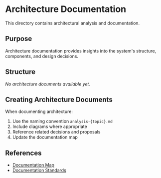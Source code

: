 # Architecture Documentation

This directory contains architectural analysis and documentation.

## Purpose

Architecture documentation provides insights into the system's structure, components, and design decisions.

## Structure

*No architecture documents available yet.*

## Creating Architecture Documents

When documenting architecture:

1. Use the naming convention `analysis-{topic}.md`
2. Include diagrams where appropriate
3. Reference related decisions and proposals
4. Update the documentation map

## References

- [Documentation Map](../navigation/documentation-map.md)
- [Documentation Standards](../navigation/documentation-standards.md)
